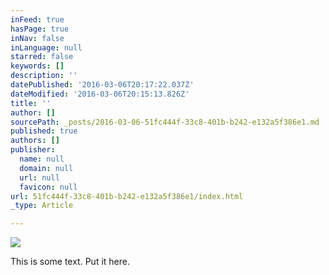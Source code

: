 ```yaml
---
inFeed: true
hasPage: true
inNav: false
inLanguage: null
starred: false
keywords: []
description: ''
datePublished: '2016-03-06T20:17:22.037Z'
dateModified: '2016-03-06T20:15:13.826Z'
title: ''
author: []
sourcePath: _posts/2016-03-06-51fc444f-33c8-401b-b242-e132a5f386e1.md
published: true
authors: []
publisher:
  name: null
  domain: null
  url: null
  favicon: null
url: 51fc444f-33c8-401b-b242-e132a5f386e1/index.html
_type: Article

---
```

![](https://the-grid-user-content.s3-us-west-2.amazonaws.com/3ca1771e-96de-4fa8-a9b6-cab634bf3a86.jpg)

This is some text.  Put it here.